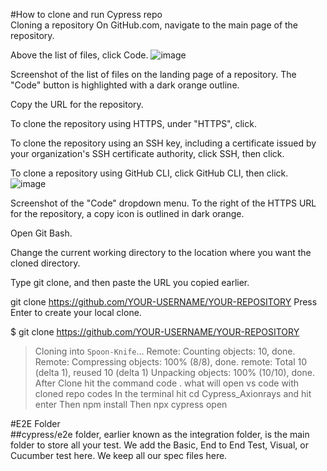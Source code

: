 #How to clone and run Cypress repo<br/>
Cloning a repository
On GitHub.com, navigate to the main page of the repository.

Above the list of files, click  Code.
![image](https://github.com/sundram1998/Cypress_Axionrays/assets/67402167/61a5f35d-cad8-4611-a496-7edb1cac8283)


Screenshot of the list of files on the landing page of a repository. The "Code" button is highlighted with a dark orange outline.

Copy the URL for the repository.

To clone the repository using HTTPS, under "HTTPS", click.

To clone the repository using an SSH key, including a certificate issued by your organization's SSH certificate authority, click SSH, then click.

To clone a repository using GitHub CLI, click GitHub CLI, then click.
![image](https://github.com/sundram1998/Cypress_Axionrays/assets/67402167/9705f29a-4c76-4725-a9db-bb3529bfb6a9)


Screenshot of the "Code" dropdown menu. To the right of the HTTPS URL for the repository, a copy icon is outlined in dark orange.

Open Git Bash.

Change the current working directory to the location where you want the cloned directory.

Type git clone, and then paste the URL you copied earlier.

git clone https://github.com/YOUR-USERNAME/YOUR-REPOSITORY
Press Enter to create your local clone.

$ git clone https://github.com/YOUR-USERNAME/YOUR-REPOSITORY
> Cloning into `Spoon-Knife`...
> Remote: Counting objects: 10, done.
> Remote: Compressing objects: 100% (8/8), done.
> remote: Total 10 (delta 1), reused 10 (delta 1)
> Unpacking objects: 100% (10/10), done.
After Clone hit the command code . what will open vs code with cloned repo codes
> In the terminal hit cd Cypress_Axionrays and hit enter
> Then npm install
> Then npx cypress open


#E2E Folder<br/>
##cypress/e2e folder, earlier known as the integration folder, is the main folder to store all your test. We add the Basic, End to End Test, Visual, or Cucumber test here. We keep all our spec files here.<br/>
